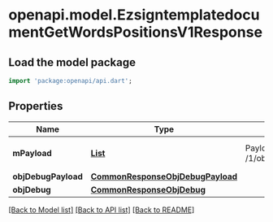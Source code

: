 # openapi.model.EzsigntemplatedocumentGetWordsPositionsV1Response

## Load the model package
```dart
import 'package:openapi/api.dart';
```

## Properties
Name | Type | Description | Notes
------------ | ------------- | ------------- | -------------
**mPayload** | [**List<CustomWordPositionWordResponse>**](CustomWordPositionWordResponse.md) | Payload for POST /1/object/ezsigntemplatedocument/{pkiEzsigntemplatedocumentID}/getWordsPositions | [default to const []]
**objDebugPayload** | [**CommonResponseObjDebugPayload**](CommonResponseObjDebugPayload.md) |  | [optional] 
**objDebug** | [**CommonResponseObjDebug**](CommonResponseObjDebug.md) |  | [optional] 

[[Back to Model list]](../README.md#documentation-for-models) [[Back to API list]](../README.md#documentation-for-api-endpoints) [[Back to README]](../README.md)


